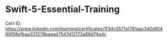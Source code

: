 # Swift-5-Essential-Training

Cert ID: https://www.linkedin.com/learning/certificates/1f3dc0571e1781aac340d91490f58efbaa331278baead7547d12172a88d74adc
